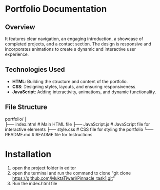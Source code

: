 # Portfolio Documentation

## Overview

 It features clear navigation, an engaging introduction, a showcase of completed projects, and a contact section. The design is responsive and incorporates animations to create a dynamic and interactive user experience.

 ## Technologies Used

- **HTML**: Building the structure and content of the portfolio.
- **CSS**: Designing styles, layouts, and ensuring responsiveness.
- **JavaScript**: Adding interactivity, animations, and dynamic functionality.


## File Structure 

portfolio/
│               
├── index.html         # Main HTML file 
├── JavaScript.js      # JavaScript file for interactive elements
├── style.css          # CSS file for styling the portfolio
└── README.md          # README file for Instructions 
# Installation 
1. open the project folder in editor
2. open the terminal and run the command to clone "git clone https://github.com/MuktaTiwari/Pinnacle_task1.git"
3. Run the index.html file 

